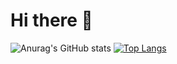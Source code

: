 # Hi there 👋

![Anurag's GitHub stats](https://github-readme-stats.vercel.app/api?username=Breeze1203&theme=solarized-light)
[![Top Langs](https://github-readme-stats.vercel.app/api/top-langs/?username=Breeze1203&layout=compact)](https://github.com/anuraghazra/github-readme-stats)
